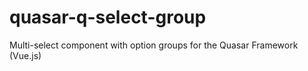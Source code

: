 # quasar-q-select-group
Multi-select component with option groups for the Quasar Framework (Vue.js)
